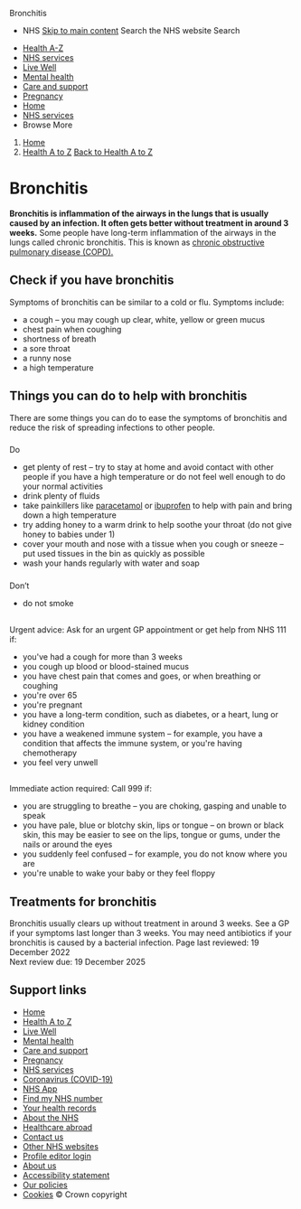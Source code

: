 
Bronchitis
 - NHS
[Skip to main content](#maincontent)
Search the NHS website
Search
* [Health A-Z](/conditions/)
* [NHS services](/nhs-services/)
* [Live Well](/live-well/)
* [Mental health](/mental-health/)
* [Care and support](/conditions/social-care-and-support-guide/)
* [Pregnancy](/pregnancy/)
* [Home](/)
* [NHS services](/nhs-services/)
* Browse
 More
1. [Home](/)
2. [Health A to Z](/conditions/)
[Back to 
 Health A to Z](/conditions/) 
# Bronchitis
**Bronchitis is inflammation of the airways in the lungs that is usually caused by an infection. It often gets better without treatment in around 3 weeks.**
Some people have long-term inflammation of the airways in the lungs called chronic bronchitis. This is known as [chronic obstructive pulmonary disease (COPD).](/conditions/chronic-obstructive-pulmonary-disease-copd/)
## Check if you have bronchitis
Symptoms of bronchitis can be similar to a cold or flu.
Symptoms include:
* a cough – you may cough up clear, white, yellow or green mucus
* chest pain when coughing
* shortness of breath
* a sore throat
* a runny nose
* a high temperature
## Things you can do to help with bronchitis
There are some things you can do to ease the symptoms of bronchitis and reduce the risk of spreading infections to other people.
### 
 Do
* get plenty of rest – try to stay at home and avoid contact with other people if you have a high temperature or do not feel well enough to do your normal activities
* drink plenty of fluids
* take painkillers like [paracetamol](/medicines/paracetamol-for-adults-old/) or [ibuprofen](/medicines/ibuprofen-for-adults/) to help with pain and bring down a high temperature
* try adding honey to a warm drink to help soothe your throat (do not give honey to babies under 1)
* cover your mouth and nose with a tissue when you cough or sneeze – put used tissues in the bin as quickly as possible
* wash your hands regularly with water and soap
### 
 Don’t
* do not smoke
## 
Urgent advice: Ask for an urgent GP appointment or get help from NHS 111 if:
* you've had a cough for more than 3 weeks
* you cough up blood or blood-stained mucus
* you have chest pain that comes and goes, or when breathing or coughing
* you're over 65
* you're pregnant
* you have a long-term condition, such as diabetes, or a heart, lung or kidney condition
* you have a weakened immune system – for example, you have a condition that affects the immune system, or you're having chemotherapy
* you feel very unwell
## 
Immediate action required: Call 999 if:
* you are struggling to breathe – you are choking, gasping and unable to speak
* you have pale, blue or blotchy skin, lips or tongue – on brown or black skin, this may be easier to see on the lips, tongue or gums, under the nails or around the eyes
* you suddenly feel confused – for example, you do not know where you are
* you're unable to wake your baby or they feel floppy
## Treatments for bronchitis
Bronchitis usually clears up without treatment in around 3 weeks. See a GP if your symptoms last longer than 3 weeks.
You may need antibiotics if your bronchitis is caused by a bacterial infection.
 Page last reviewed: 19 December 2022  
 Next review due: 19 December 2025
 
## Support links
* [Home](/)
* [Health A to Z](/conditions/)
* [Live Well](/live-well/)
* [Mental health](/mental-health/)
* [Care and support](/conditions/social-care-and-support-guide/)
* [Pregnancy](/pregnancy/)
* [NHS services](/nhs-services/)
* [Coronavirus (COVID-19)](/conditions/coronavirus-covid-19/)
* [NHS App](/nhs-app/)
* [Find my NHS number](/nhs-services/online-services/find-nhs-number/)
* [Your health records](/using-the-nhs/about-the-nhs/your-health-records/)
* [About the NHS](/using-the-nhs/about-the-nhs/)
* [Healthcare abroad](/using-the-nhs/healthcare-abroad/apply-for-a-free-uk-global-health-insurance-card-ghic/)
* [Contact us](/contact-us/)
* [Other NHS websites](/nhs-sites/)
* [Profile editor login](/our-policies/profile-editor-login/)
* [About us](/about-us/)
* [Accessibility statement](/accessibility-statement/)
* [Our policies](/our-policies/)
* [Cookies](/our-policies/cookies-policy/)
© Crown copyright
